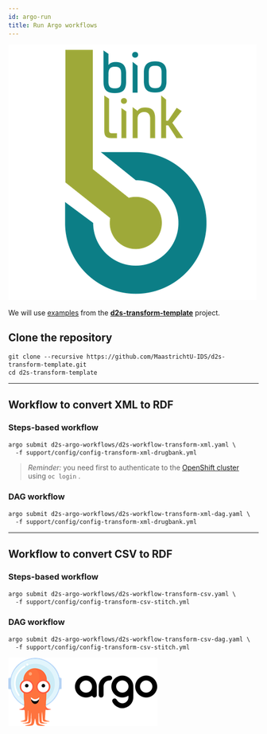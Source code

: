 ```yaml
---
id: argo-run
title: Run Argo workflows
---
```


[![BioLink model](/img/biolink-logo.png)](https://github.com/MaastrichtU-IDS/d2s-transform-template)

We will use [examples](https://github.com/MaastrichtU-IDS/d2s-transform-template/tree/master/support/config) from the [**d2s-transform-template**](https://github.com/MaastrichtU-IDS/d2s-transform-template) project.

## Clone the repository

```shell
git clone --recursive https://github.com/MaastrichtU-IDS/d2s-transform-template.git
cd d2s-transform-template
```

---

## Workflow to convert XML to RDF

### Steps-based workflow

```shell
argo submit d2s-argo-workflows/d2s-workflow-transform-xml.yaml \
  -f support/config/config-transform-xml-drugbank.yml
```

> *Reminder:* you need first to authenticate to the [OpenShift cluster](https://app.dsri.unimaas.nl:8443/) using `oc login` .

### DAG workflow

```shell
argo submit d2s-argo-workflows/d2s-workflow-transform-xml-dag.yaml \
  -f support/config/config-transform-xml-drugbank.yml
```

---

## Workflow to convert CSV to RDF

### Steps-based workflow

```shell
argo submit d2s-argo-workflows/d2s-workflow-transform-csv.yaml \
  -f support/config/config-transform-csv-stitch.yml
```

### DAG workflow

```shell
argo submit d2s-argo-workflows/d2s-workflow-transform-csv-dag.yaml \
  -f support/config/config-transform-csv-stitch.yml
```

![Argo project](/img/argo-logo.png)